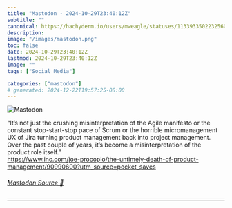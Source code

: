 ```yaml
---
title: "Mastodon - 2024-10-29T23:40:12Z"
subtitle: ""
canonical: https://hachyderm.io/users/mweagle/statuses/113393350223256003
description:
image: "/images/mastodon.png"
toc: false
date: 2024-10-29T23:40:12Z
lastmod: 2024-10-29T23:40:12Z
image: ""
tags: ["Social Media"]

categories: ["mastodon"]
# generated: 2024-12-22T19:57:25-08:00
---
```

![Mastodon](/images/mastodon.png)

<p>“It’s not just the crushing misinterpretation of the Agile manifesto or the constant stop-start-stop pace of Scrum or the horrible micromanagement UX of Jira turning product management back into project management. Over the past couple of years, it’s become a misinterpretation of the product role itself.”<br /><a href="https://www.inc.com/joe-procopio/the-untimely-death-of-product-management/90990600?utm_source=pocket_saves" target="_blank" rel="nofollow noopener noreferrer" translate="no"><span class="invisible">https://www.</span><span class="ellipsis">inc.com/joe-procopio/the-untim</span><span class="invisible">ely-death-of-product-management/90990600?utm_source=pocket_saves</span></a></p>


###### [Mastodon Source 🐘](https://hachyderm.io/@mweagle/113393350223256003)

___
